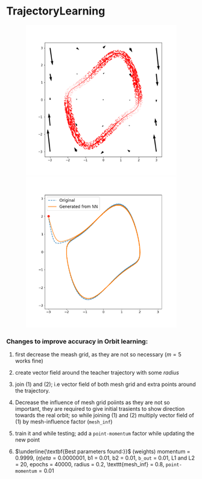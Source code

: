 # TrajectoryLearning

<p align="center">
<img src="https://github.com/maneesh51/TrajectoryLearning/blob/main/Vectorfield.png" width="400" height="400">
<img src="https://github.com/maneesh51/TrajectoryLearning/blob/main/TrjGen.png" width="400" height="400">
</p>

### Changes to improve accuracy in Orbit learning:

1. first decrease the meash grid, as they are not so necessary ($m = 5$ works fine)
2. create vector field around the teacher trajectory with some $radius$
3. join (1) and (2); i.e vector field of both mesh grid and extra points around the trajectory.
4. Decrease the influence of mesh grid poiints as they are not so important, they are required to give initial trasients to show direction towards the real orbit; so while joining (1) and (2) multiply vector field of (1) by mesh-influence factor ($\texttt{mesh_inf}$)
5. train it and while testing; add a $\texttt{point-momentum}$ factor while updating the new point  

6. $\underline{\textbf{Best parameters found:}}$ (weights) momentum = 0.9999, $(\eta)eta = 0.0000001$, b1 = 0.01, b2 = 0.01, $\texttt{b_out}$ = 0.01, L1 and L2 = 20, epochs = 40000, radius = 0.2, \texttt{mesh_inf} = 0.8, $\texttt{point-momentum} = 0.01$
